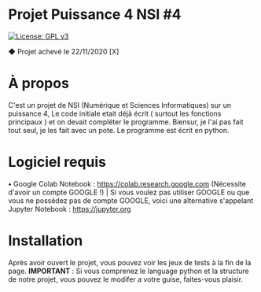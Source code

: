 # Projet Puissance 4 NSI #4
[![License: GPL v3](https://img.shields.io/badge/License-GPLv3-blue.svg)](https://www.gnu.org/licenses/gpl-3.0)

◆ Projet achevé le 22/11/2020 [X]

# À propos

C'est un projet de NSI (Numérique et Sciences Informatiques) sur un puissance 4, Le code initiale etait déjà écrit ( surtout les fonctions principaux ) et on devait compléter le programme. Biensur, je l'ai pas fait tout seul, je les fait avec un pote. Le programme est écrit en python.

# Logiciel requis

**•** Google Colab Notebook : https://colab.research.google.com (Nécessite d'avoir un compte GOOGLE !) | Si vous voulez pas utiliser GOOGLE ou que vous ne possédez pas de compte GOOGLE, voici une alternative s'appelant Jupyter Notebook : https://jupyter.org

# Installation

Après avoir ouvert le projet, vous pouvez voir les jeux de tests à la fin de la page.
**IMPORTANT** : Si vous comprenez le language python et la structure de notre projet, vous pouvez le modifer a votre guise, faites-vous plaisir.

